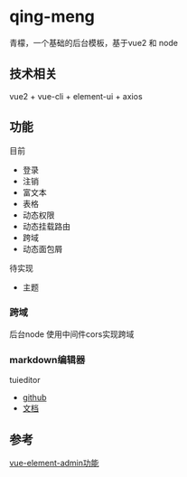 # qing-meng
青檬，一个基础的后台模板，基于vue2 和  node

## 技术相关

vue2 + vue-cli + element-ui + axios

## 功能

目前
* 登录
* 注销
* 富文本
* 表格
* 动态权限
* 动态挂载路由
* 跨域
* 动态面包屑

待实现

* 主题


### 跨域

后台node 使用中间件cors实现跨域

### markdown编辑器
tuieditor
* [github](https://github.com/nhn/tui.editor?tab=readme-ov-file)
* [文档](https://nhn.github.io/tui.editor/latest/)


## 参考
[vue-element-admin功能](https://panjiachen.github.io/vue-element-admin-site/zh/feature/component/markdown-editor.html#props)
